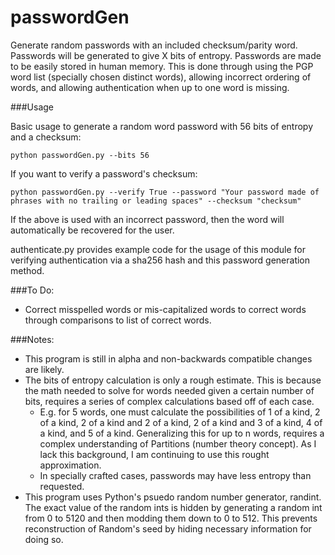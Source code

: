 passwordGen
===========
Generate random passwords with an included checksum/parity word. Passwords will be generated to give X bits of entropy. Passwords are made to be easily stored in human memory. This is done through using the PGP word list (specially chosen distinct words), allowing incorrect ordering of words, and allowing authentication when up to one word is missing. 

###Usage

Basic usage to generate a random word password with 56 bits of entropy and a checksum: 

```python passwordGen.py --bits 56```

If you want to verify a password's checksum: 

```python passwordGen.py --verify True --password "Your password made of phrases with no trailing or leading spaces" --checksum "checksum"```

If the above is used with an incorrect password, then the word will automatically be recovered for the user. 

authenticate.py provides example code for the usage of this module for verifying authentication via a sha256 hash and this password generation method. 

###To Do: 
* Correct misspelled words or mis-capitalized words to correct words through comparisons to list of correct words. 

###Notes: 
* This program is still in alpha and non-backwards compatible changes are likely. 
* The bits of entropy calculation is only a rough estimate. This is because the math needed to solve for words needed given a certain number of bits, requires a series of complex calculations based off of each case. 
  * E.g. for 5 words, one must calculate the possibilities of 1 of a kind, 2 of a kind, 2 of a kind and 2 of a kind, 2 of a kind and 3 of a kind, 4 of a kind, and 5 of a kind. Generalizing this for up to n words, requires a complex understanding of Partitions (number theory concept). As I lack this background, I am continuing to use this rought approximation. 
  * In specially crafted cases, passwords may have less entropy than requested. 
* This program uses Python's psuedo random number generator, randint. The exact value of the random ints is hidden by generating a random int from 0 to 5120 and then modding them down to 0 to 512. This prevents reconstruction of Random's seed by hiding necessary information for doing so. 
